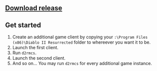 ## [Download release](https://github.com/moonchant12/d2rmcs/releases/latest)

## Get started
1. Create an additional game client by copying your `:\Program Files (x86)\Diablo II Resurrected` folder to whereever you want it to be.
2. Launch the first client.
3. Run `d2rmcs`.
4. Launch the second client.
5. And so on... You may run `d2rmcs` for every additional game instance.
